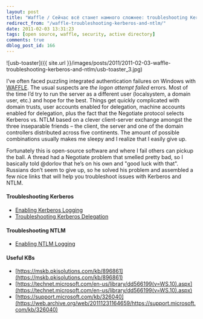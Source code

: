 ```yaml
---
layout: post
title: "Waffle / Сейчас всё станет намного сложнее: troubleshooting Kerberos and NTLM"
redirect_from: "/waffle-troubleshooting-kerberos-and-ntlm/"
date: 2011-02-03 13:31:23
tags: [open source, waffle, security, active directory]
comments: true
dblog_post_id: 166
---
```

![usb-toaster]({{ site.url }}/images/posts/2011/2011-02-03-waffle-troubleshooting-kerberos-and-ntlm/usb-toaster_3.jpg)

I’ve often faced puzzling integrated authentication failures on Windows with [WAFFLE](https://github.com/dblock/waffle/). The usual suspects are _the logon attempt failed_ errors. Most of the time I’d try to run the server as a different user (localsystem, a domain user, etc.) and hope for the best. Things get quickly complicated with domain trusts, user accounts enabled for delegation, machine accounts enabled for delegation, plus the fact that the Negotiate protocol selects Kerberos vs. NTLM based on a clever client-server exchange amongst the three inseparable friends – the client, the server and one of the domain controllers distributed across five continents. The amount of possible combinations usually makes me sleepy and I realize that I easily give up.

Fortunately this is open-source software and where I fail others can pickup the ball. A thread had a Negotiate problem that smelled pretty bad, so I basically told @dorlov that he’s on his own and "good luck with that". Russians don’t seem to give up, so he solved his problem and assembled a few nice links that will help you troubleshoot issues with Kerberos and NTLM.

#### Troubleshooting Kerberos

- [Enabling Kerberos Logging](https://support.microsoft.com/?id=262177)
- [Troubleshooting Kerberos Delegation](https://support.microsoft.com/en-us/help/907272/kerberos-authentication-and-troubleshooting-delegation-issues)

#### Troubleshooting NTLM

- [Enabling NTLM Logging](https://blogs.technet.com/b/askds/archive/2009/10/08/ntlm-blocking-and-you-application-analysis-and-auditing-methodologies-in-windows-7.aspx)

#### Useful KBs

- [https://mskb.pkisolutions.com/kb/896861](https://mskb.pkisolutions.com/kb/896861)
- [https://technet.microsoft.com/en-us/library/dd566199(v=WS.10).aspx](https://technet.microsoft.com/en-us/library/dd566199(v=WS.10).aspx)
- [https://support.microsoft.com/kb/326040](https://web.archive.org/web/20111231164659/https://support.microsoft.com/kb/326040)

